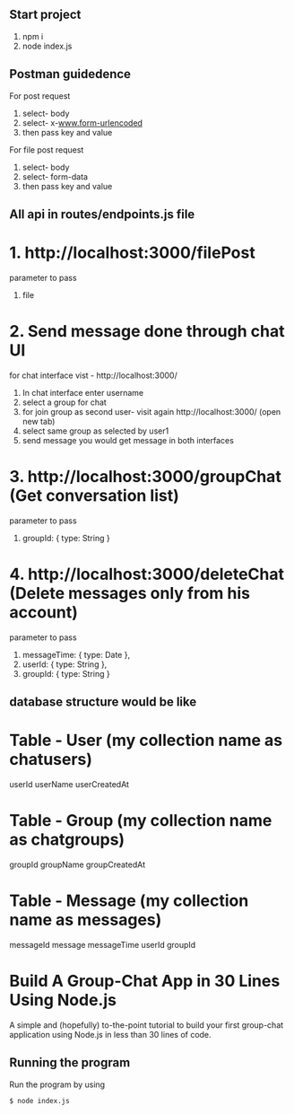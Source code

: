 ## Start project
1. npm i
2. node index.js


## Postman guidedence

For post request
1. select- body 
2. select- x-www.form-urlencoded
3. then pass key and value


For file post request
1. select- body 
2. select- form-data
3. then pass key and value


## All api in routes/endpoints.js file

# 1. http://localhost:3000/filePost
parameter to pass
1. file

# 2. Send message done through chat UI
for chat interface vist - http://localhost:3000/
1. In chat interface enter username
2. select a group for chat
3. for join group as second user-  visit again http://localhost:3000/ (open new tab)
4. select same group as selected by user1
5. send message you would get message in both interfaces


# 3. http://localhost:3000/groupChat  (Get conversation list)
parameter to pass 
1. groupId: { type: String }


# 4. http://localhost:3000/deleteChat  (Delete messages only from his account)
parameter to pass
1. messageTime: { type: Date },
2. userId: { type: String },
3. groupId: { type: String }

## database structure would be like

# Table - User (my collection name as chatusers)
userId    userName    userCreatedAt



# Table - Group (my collection name as chatgroups)
groupId   groupName    groupCreatedAt



# Table - Message (my collection name as messages)
messageId  message  messageTime  userId   groupId






# Build A Group-Chat App in 30 Lines Using Node.js

A simple and (hopefully) to-the-point tutorial to build your first group-chat application using Node.js in less than 30 lines of code.

## Running the program

Run the program by using

```shell
$ node index.js
```
